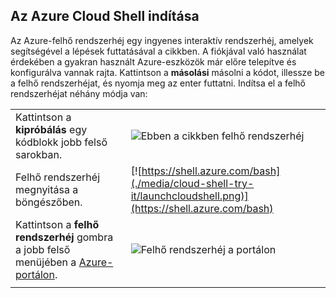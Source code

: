 
## <a name="launch-azure-cloud-shell"></a>Az Azure Cloud Shell indítása

Az Azure-felhő rendszerhéj egy ingyenes interaktív rendszerhéj, amelyek segítségével a lépések futtatásával a cikkben. A fiókjával való használat érdekében a gyakran használt Azure-eszközök már előre telepítve és konfigurálva vannak rajta. Kattintson a **másolási** másolni a kódot, illessze be a felhő rendszerhéjat, és nyomja meg az enter futtatni.  Indítsa el a felhő rendszerhéjat néhány módja van:

|  |   |
|-----------------------------------------------|---|
| Kattintson a **kipróbálás** egy kódblokk jobb felső sarokban. | ![Ebben a cikkben felhő rendszerhéj](./media/cloud-shell-try-it/cli-try-it.png) |
| Felhő rendszerhéj megnyitása a böngészőben. | [![https://shell.azure.com/bash](./media/cloud-shell-try-it/launchcloudshell.png)](https://shell.azure.com/bash) |
| Kattintson a **felhő rendszerhéj** gombra a jobb felső menüjében a [Azure-portálon](https://portal.azure.com). |    ![Felhő rendszerhéj a portálon](./media/cloud-shell-try-it/cloud-shell-menu.png) |
|  |  |

